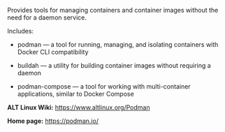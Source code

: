Provides tools for managing containers and container images without the need for a daemon service.

Includes:

* podman — a tool for running, managing, and isolating containers with Docker CLI compatibility

* buildah — a utility for building container images without requiring a daemon

* podman-compose — a tool for working with multi-container applications, similar to Docker Compose

**ALT Linux Wiki:** <https://www.altlinux.org/Podman>

**Home page:** <https://podman.io/>
